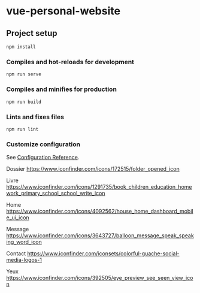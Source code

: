 # vue-personal-website

## Project setup
```
npm install
```

### Compiles and hot-reloads for development
```
npm run serve
```

### Compiles and minifies for production
```
npm run build
```

### Lints and fixes files
```
npm run lint
```

### Customize configuration
See [Configuration Reference](https://cli.vuejs.org/config/).

Dossier
https://www.iconfinder.com/icons/172515/folder_opened_icon

Livre
https://www.iconfinder.com/icons/1291735/book_children_education_homework_primary_school_school_write_icon

Home
https://www.iconfinder.com/icons/4092562/house_home_dashboard_mobile_ui_icon

Message
https://www.iconfinder.com/icons/3643727/balloon_message_speak_speaking_word_icon

Contact
https://www.iconfinder.com/iconsets/colorful-guache-social-media-logos-1

Yeux
https://www.iconfinder.com/icons/392505/eye_preview_see_seen_view_icon

